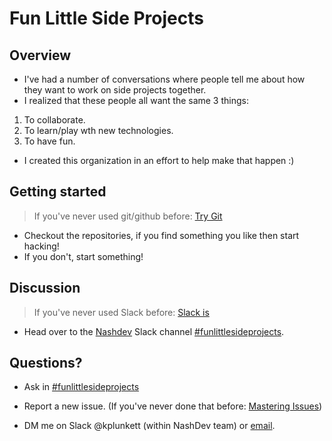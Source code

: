 # Fun Little Side Projects

## Overview

- I've had a number of conversations where people tell me about how they want to work on side projects together.
- I realized that these people all want the same 3 things:

 1. To collaborate.
 2. To learn/play wth new technologies.
 3. To have fun.

- I created this organization in an effort to help make that happen :)

## Getting started
> If you've never used git/github before: [Try Git](https://try.github.io/levels/1/challenges/1)

- Checkout the repositories, if you find something you like then start hacking!
- If you don't, start something!

## Discussion
> If you've never used Slack before: [Slack is](https://slack.com/is)

- Head over to the [Nashdev](http://nashjs.org/blog/post/nashdev-slack) Slack channel [#funlittlesideprojects](https://nashdev.slack.com/messages/funlittlesideprojects/).

## Questions?

- Ask in [#funlittlesideprojects](https://nashdev.slack.com/messages/funlittlesideprojects/)

- Report a new issue. (If you've never done that before: [Mastering Issues](https://guides.github.com/features/issues/))

- DM me on Slack @kplunkett (within NashDev team) or [email](kris.j.plunkett@icloud.com).

